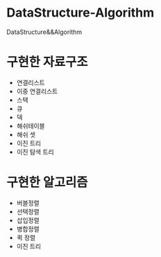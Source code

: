 # DataStructure-Algorithm

DataStructure&amp;&amp;Algorithm

# 구현한 자료구조

- 연결리스트
- 이중 연결리스트
- 스택
- 큐
- 덱
- 해쉬테이블
- 해쉬 셋
- 이진 트리
- 이진 탐색 트리

# 구현한 알고리즘

- 버블정렬
- 선택정렬
- 삽입정렬
- 병합정렬
- 퀵 정렬
- 이진 트리
